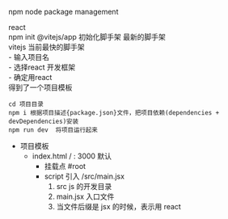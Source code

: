 npm node package management           

react     
    npm init @vitejs/app   初始化脚手架  最新的脚手架       
    vitejs 当前最快的脚手架      
    - 输入项目名      
    - 选择react 开发框架        
    - 确定用react        
    得到了一个项目模板            


    cd 项目目录      
    npm i 根据项目描述{package.json}文件，把项目依赖(dependencies + devDependencies)安装      
    npm run dev  将项目运行起来


- 项目模板    
    - index.html   /  : 3000 默认       
        - 挂载点 #root      
        - script 引入 /src/main.jsx      
            1. src   js 的开发目录      
            2. main.jsx  入口文件     
            3. 当文件后缀是 jsx 的时候，表示用 react